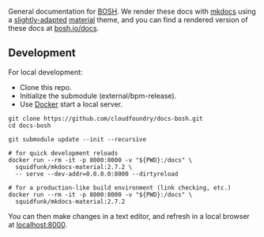 General documentation for [BOSH](https://bosh.io/). We render these docs with [mkdocs](https://www.mkdocs.org/) using a [slightly-adapted](theme) [material](https://github.com/squidfunk/mkdocs-material) theme, and you can find a rendered version of these docs at [bosh.io/docs](https://bosh.io/docs/).

## Development

For local development:

  * Clone this repo.
  * Initialize the submodule (external/bpm-release).
  * Use [Docker](https://docs.docker.com/install/) start a local server.

```shell
git clone https://github.com/cloudfoundry/docs-bosh.git
cd docs-bosh

git submodule update --init --recursive

# for quick development reloads
docker run --rm -it -p 8000:8000 -v "${PWD}:/docs" \
  squidfunk/mkdocs-material:2.7.2 \
  -- serve --dev-addr=0.0.0.0:8000 --dirtyreload

# for a production-like build environment (link checking, etc.)
docker run --rm -it -p 8000:8000 -v "${PWD}:/docs" \
  squidfunk/mkdocs-material:2.7.2
```

You can then make changes in a text editor, and refresh in a local browser at [localhost:8000](http://localhost:8000/).
